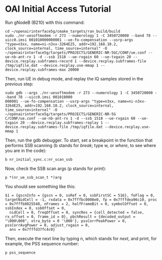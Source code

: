 # OAI Initial Access Tutorial

Run gNodeB (B210) with this command: 

```
cd ~/openairinterface5g/cmake_targets/ran_build/build
sudo ./nr-uesoftmodem -r 273 --numerology 1 -C 3450720000 --band 78 --uicc0.imsi 001010000000001 --ue-fo-compensation --usrp-args "type=n3xx, name=ni-n3xx-3264E25, addr=192.168.10.2, clock_source=internal, time_source=internal" -O ~/openairinterface5g/targets/PROJECTS/GENERIC-NR-5GC/CONF/ue.conf --ue-nb-ant-rx 1 -d --ssb 1518 --ue-rxgain 60 --ue-txgain 20 --device.recplay.subframes-record 1 --device.recplay.subframes-file /tmp/iqfile.dat --device.recplay.use-mmap 1 --device.recplay.subframes-max 20000
```

Then, run UE in debug mode, and replay the IQ samples stored in the previous step:

```
sudo gdb --args ./nr-uesoftmodem -r 273 --numerology 1 -C 3450720000 --band 78 --uicc0.imsi 001010000
000001 --ue-fo-compensation --usrp-args "type=n3xx, name=ni-n3xx-3264E25, addr=192.168.10.2, clock_source=internal, time_source=internal" -O ~/openairinterface5g/targets/PROJECTS/GENERIC-NR-5G
C/CONF/ue.conf --ue-nb-ant-rx 1 -d --ssb 1518 --ue-rxgain 60 --ue-txgain 20 --device.recplay.subframes-replay 1 --device.recplay.subframes-file /tmp/iqfile.dat --device.recplay.use-mmap 1
```

Then, run the gdb debugger. To start, set a breakpoint in the function that performs SSB scanning (b stands for _break_; type w, or _where_, to see where you are in the code):
```
b nr_initial_sync.c:nr_scan_ssb
```
Now, check the SSB scan args (p stands for _print_):
```
p *(nr_ue_ssb_scan_t *)arg
```
You should see something like this: 
```
$1 = {gscnInfo = {gscn = 0, ssRef = 0, ssbFirstSC = 516}, foFlag = 0, targetNidCell = -1, rxdata = 0x7fffbc0008e0, fp = 0x7fffdea96c10, proc = 0x7fffb8025548, nFrames = 2, halfFrameBit = 0, symbolOffset = 0, ssbIndex = 0, ssbOffset = 0, 
  nidCell = 0, freqOffset = 0, syncRes = {cell_detected = false, rx_offset = 0, frame_id = 0}, pbchResult = {decoded_output = "\000\000", xtra_byte = 0 '\000'}, pssCorrPeakPower = 0, pssCorrAvgPower = 0, adjust_rxgain = 0, 
  ans = 0x7fffd37fc4c0}
```
Then, execute the next line by typing n, which stands for _next_, and print, for example, the PSS sequence number:
```
p pss_sequence
```

